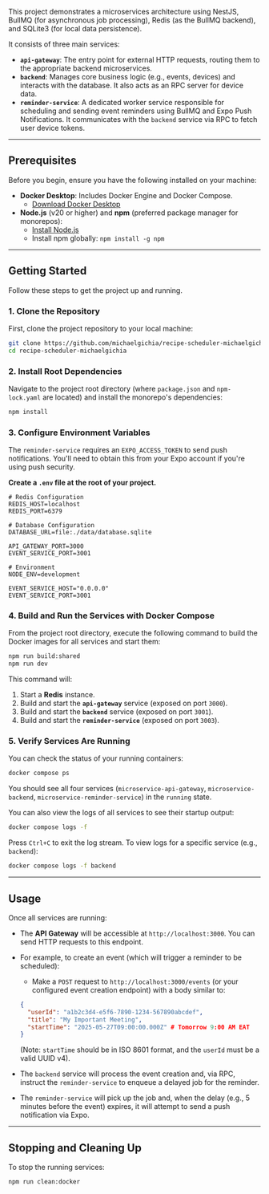 This project demonstrates a microservices architecture using NestJS, BullMQ (for asynchronous job processing), Redis (as the BullMQ backend), and SQLite3 (for local data persistence).

It consists of three main services:

* **`api-gateway`**: The entry point for external HTTP requests, routing them to the appropriate backend microservices.
* **`backend`**: Manages core business logic (e.g., events, devices) and interacts with the database. It also acts as an RPC server for device data.
* **`reminder-service`**: A dedicated worker service responsible for scheduling and sending event reminders using BullMQ and Expo Push Notifications. It communicates with the `backend` service via RPC to fetch user device tokens.

---

## Prerequisites

Before you begin, ensure you have the following installed on your machine:

* **Docker Desktop**: Includes Docker Engine and Docker Compose.
    * [Download Docker Desktop](https://www.docker.com/products/docker-desktop)
* **Node.js** (v20 or higher) and **npm** (preferred package manager for monorepos):
    * [Install Node.js](https://nodejs.org/en/download/)
    * Install npm globally: `npm install -g npm`

---

## Getting Started

Follow these steps to get the project up and running.

### 1. Clone the Repository

First, clone the project repository to your local machine:

```bash
git clone https://github.com/michaelgichia/recipe-scheduler-michaelgichia.git
cd recipe-scheduler-michaelgichia
```

### 2. Install Root Dependencies

Navigate to the project root directory (where `package.json` and `npm-lock.yaml` are located) and install the monorepo's dependencies:

```bash
npm install
```

### 3. Configure Environment Variables

The `reminder-service` requires an `EXPO_ACCESS_TOKEN` to send push notifications. You'll need to obtain this from your Expo account if you're using push security.

**Create a `.env` file at the root of your project.**

```
# Redis Configuration
REDIS_HOST=localhost
REDIS_PORT=6379

# Database Configuration
DATABASE_URL=file:./data/database.sqlite

API_GATEWAY_PORT=3000
EVENT_SERVICE_PORT=3001

# Environment
NODE_ENV=development

EVENT_SERVICE_HOST="0.0.0.0"
EVENT_SERVICE_PORT=3001
```

### 4. Build and Run the Services with Docker Compose

From the project root directory, execute the following command to build the Docker images for all services and start them:

```bash
npm run build:shared
npm run dev
```

This command will:
1.  Start a **Redis** instance.
2.  Build and start the **`api-gateway`** service (exposed on port `3000`).
3.  Build and start the **`backend`** service (exposed on port `3001`).
4.  Build and start the **`reminder-service`** (exposed on port `3003`).

### 5. Verify Services Are Running

You can check the status of your running containers:

```bash
docker compose ps
```

You should see all four services (`microservice-api-gateway`, `microservice-backend`, `microservice-reminder-service`) in the `running` state.

You can also view the logs of all services to see their startup output:

```bash
docker compose logs -f
```

Press `Ctrl+C` to exit the log stream. To view logs for a specific service (e.g., `backend`):

```bash
docker compose logs -f backend
```

---

## Usage

Once all services are running:

* The **API Gateway** will be accessible at `http://localhost:3000`. You can send HTTP requests to this endpoint.
* For example, to create an event (which will trigger a reminder to be scheduled):
    * Make a `POST` request to `http://localhost:3000/events` (or your configured event creation endpoint) with a body similar to:

    ```json
    {
      "userId": "a1b2c3d4-e5f6-7890-1234-567890abcdef",
      "title": "My Important Meeting",
      "startTime": "2025-05-27T09:00:00.000Z" # Tomorrow 9:00 AM EAT
    }
    ```
    (Note: `startTime` should be in ISO 8601 format, and the `userId` must be a valid UUID v4).

* The `backend` service will process the event creation and, via RPC, instruct the `reminder-service` to enqueue a delayed job for the reminder.
* The `reminder-service` will pick up the job and, when the delay (e.g., 5 minutes before the event) expires, it will attempt to send a push notification via Expo.

---

## Stopping and Cleaning Up

To stop the running services:

```bash
npm run clean:docker
```

